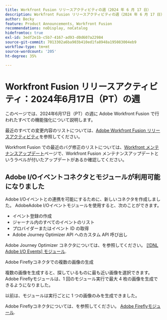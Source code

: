 ```yaml
---
title: Workfront Fusion リリースアクティビティの週（2024 年 6 月 17 日）
description: Workfront Fusion リリースアクティビティの週（2024 年 6 月 17 日）
author: Becky
feature: Product Announcements, Workfront Fusion
recommendations: noDisplay, noCatalog
hidefromtoc: true
exl-id: 3edf2e1b-c5b7-4167-ad93-d0d607a22984
source-git-commit: 7013302a6ba903b410ed1fa8948a195083004eb9
workflow-type: tm+mt
source-wordcount: '205'
ht-degree: 35%

---
```


# Workfront Fusion リリースアクティビティ：2024年6月17日（PT）の週

このページでは、2024年6月17日（PT）の週に Adobe Workfront Fusion で行われたすべての機能強化について説明します。

最近のすべての変更内容のリストについては、[Adobe Workfront Fusion リリースアクティビティ](../../../product-announcements/product-releases/fusion-release-activity/fusion-release-activity.md)を参照してください。

Workfront Fusion での最近のバグ修正のリストについては、[Workfront メンテナンスアップデート](https://experienceleague.adobe.com/docs/workfront-known-issues/releases/current-updates.html?lang=ja)ページで、Workfront Fusion メンテナンスアップデートというラベルが付いたアップデートがあるか確認してください。

## Adobe I/Oイベントコネクタとモジュールが利用可能になりました

Adobe I/Oイベントとの連携を可能にするために、新しいコネクタを作成しました。 AdobeAdobe I/Oイベントモジュールを使用すると、次のことができます。

* イベント登録の作成
* ジャーナル内のすべてのイベントのリスト
* プロバイダーまたはイベント ID の取得
* Adobe Journey Optimizer API へのカスタム API 呼び出し

Adobe Journey Optimizer コネクタについては、を参照してください。 [[!DNL Adobe I/O Events] モジュール](/help/quicksilver/workfront-fusion/apps-and-their-modules/adobe-io-events-modules.md).

Adobe Fireflyコネクタでの複数の画像の生成

複数の画像を生成すると、探しているものに最も近い画像を選択できます。 Adobe Fireflyモジュールは、1 回のモジュール実行で最大 4 枚の画像を生成できるようになりました。

以前は、モジュールは実行ごとに 1 つの画像のみを生成できました。

Adobe Fireflyコネクタについては、を参照してください。 [Adobe Fireflyモジュール](/help/quicksilver/workfront-fusion/apps-and-their-modules/adobe-firefly-modules.md).
